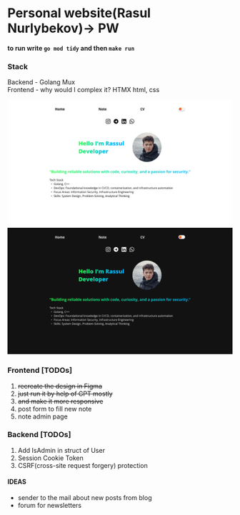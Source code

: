 # Personal website(Rasul Nurlybekov)-> PW

**to run write `go mod tidy` and then `make run`** 

### Stack
Backend - Golang Mux\
Frontend - why would I complex it? HTMX html, css

![white theme](assets/img/main%20page.png)
![note page](assets/img/main%20page(black%20theme).png)

### Frontend [TODOs]
1. ~~recreate the design in Figma~~
2. ~~just run it by help of GPT mostly~~
3. ~~and make it more responsive~~
4. post form to fill new note
5. note admin page

### Backend [TODOs]
1. Add IsAdmin in struct of User
2. Session Cookie Token
3. CSRF(cross-site request forgery) protection

#### IDEAS
* sender to the mail about new posts from blog
* forum for newsletters

